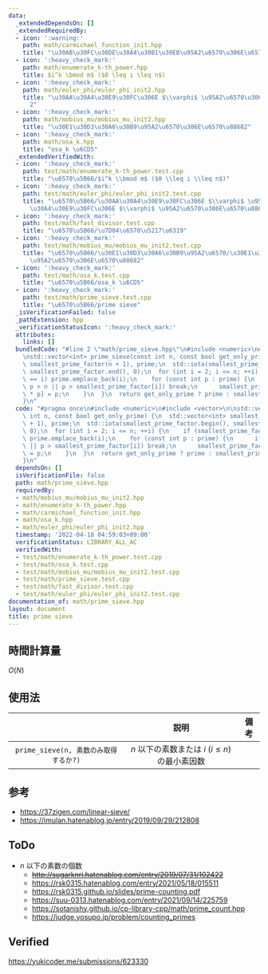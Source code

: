 ```yaml
---
data:
  _extendedDependsOn: []
  _extendedRequiredBy:
  - icon: ':warning:'
    path: math/carmichael_function_init.hpp
    title: "\u30AB\u30FC\u30DE\u30A4\u30B1\u30EB\u95A2\u6570\u306E\u6570\u8868"
  - icon: ':heavy_check_mark:'
    path: math/enumerate_k-th_power.hpp
    title: $i^k \bmod m$ ($0 \leq i \leq n$)
  - icon: ':heavy_check_mark:'
    path: math/euler_phi/euler_phi_init2.hpp
    title: "\u30AA\u30A4\u30E9\u30FC\u306E $\\varphi$ \u95A2\u6570\u306E\u6570\u8868\
      2"
  - icon: ':heavy_check_mark:'
    path: math/mobius_mu/mobius_mu_init2.hpp
    title: "\u30E1\u30D3\u30A6\u30B9\u95A2\u6570\u306E\u6570\u88682"
  - icon: ':heavy_check_mark:'
    path: math/osa_k.hpp
    title: "osa_k \u6CD5"
  _extendedVerifiedWith:
  - icon: ':heavy_check_mark:'
    path: test/math/enumerate_k-th_power.test.cpp
    title: "\u6570\u5B66/$i^k \\bmod m$ ($0 \\leq i \\leq n$)"
  - icon: ':heavy_check_mark:'
    path: test/math/euler_phi/euler_phi_init2.test.cpp
    title: "\u6570\u5B66/\u30AA\u30A4\u30E9\u30FC\u306E $\\varphi$ \u95A2\u6570/\u30AA\
      \u30A4\u30E9\u30FC\u306E $\\varphi$ \u95A2\u6570\u306E\u6570\u88682"
  - icon: ':heavy_check_mark:'
    path: test/math/fast_divisor.test.cpp
    title: "\u6570\u5B66/\u7D04\u6570\u5217\u6319"
  - icon: ':heavy_check_mark:'
    path: test/math/mobius_mu/mobius_mu_init2.test.cpp
    title: "\u6570\u5B66/\u30E1\u30D3\u30A6\u30B9\u95A2\u6570/\u30E1\u30D3\u30A6\u30B9\
      \u95A2\u6570\u306E\u6570\u88682"
  - icon: ':heavy_check_mark:'
    path: test/math/osa_k.test.cpp
    title: "\u6570\u5B66/osa_k \u6CD5"
  - icon: ':heavy_check_mark:'
    path: test/math/prime_sieve.test.cpp
    title: "\u6570\u5B66/prime sieve"
  _isVerificationFailed: false
  _pathExtension: hpp
  _verificationStatusIcon: ':heavy_check_mark:'
  attributes:
    links: []
  bundledCode: "#line 2 \"math/prime_sieve.hpp\"\n#include <numeric>\n#include <vector>\n\
    \nstd::vector<int> prime_sieve(const int n, const bool get_only_prime) {\n  std::vector<int>\
    \ smallest_prime_factor(n + 1), prime;\n  std::iota(smallest_prime_factor.begin(),\
    \ smallest_prime_factor.end(), 0);\n  for (int i = 2; i <= n; ++i) {\n    if (smallest_prime_factor[i]\
    \ == i) prime.emplace_back(i);\n    for (const int p : prime) {\n      if (i *\
    \ p > n || p > smallest_prime_factor[i]) break;\n      smallest_prime_factor[i\
    \ * p] = p;\n    }\n  }\n  return get_only_prime ? prime : smallest_prime_factor;\n\
    }\n"
  code: "#pragma once\n#include <numeric>\n#include <vector>\n\nstd::vector<int> prime_sieve(const\
    \ int n, const bool get_only_prime) {\n  std::vector<int> smallest_prime_factor(n\
    \ + 1), prime;\n  std::iota(smallest_prime_factor.begin(), smallest_prime_factor.end(),\
    \ 0);\n  for (int i = 2; i <= n; ++i) {\n    if (smallest_prime_factor[i] == i)\
    \ prime.emplace_back(i);\n    for (const int p : prime) {\n      if (i * p > n\
    \ || p > smallest_prime_factor[i]) break;\n      smallest_prime_factor[i * p]\
    \ = p;\n    }\n  }\n  return get_only_prime ? prime : smallest_prime_factor;\n\
    }\n"
  dependsOn: []
  isVerificationFile: false
  path: math/prime_sieve.hpp
  requiredBy:
  - math/mobius_mu/mobius_mu_init2.hpp
  - math/enumerate_k-th_power.hpp
  - math/carmichael_function_init.hpp
  - math/osa_k.hpp
  - math/euler_phi/euler_phi_init2.hpp
  timestamp: '2022-04-18 04:59:03+09:00'
  verificationStatus: LIBRARY_ALL_AC
  verifiedWith:
  - test/math/enumerate_k-th_power.test.cpp
  - test/math/osa_k.test.cpp
  - test/math/mobius_mu/mobius_mu_init2.test.cpp
  - test/math/prime_sieve.test.cpp
  - test/math/fast_divisor.test.cpp
  - test/math/euler_phi/euler_phi_init2.test.cpp
documentation_of: math/prime_sieve.hpp
layout: document
title: prime sieve
---
```



## 時間計算量

$O(N)$


## 使用法

||説明|備考|
|:--:|:--:|:--:|
|`prime_sieve(n, 素数のみ取得するか?)`|$n$ 以下の素数または $i$ ($i \leq n$) の最小素因数||


## 参考

- https://37zigen.com/linear-sieve/
- https://imulan.hatenablog.jp/entry/2019/09/29/212808


## ToDo

- $n$ 以下の素数の個数
  - ~~http://sugarknri.hatenablog.com/entry/2019/07/31/102422~~
  - https://rsk0315.hatenablog.com/entry/2021/05/18/015511
  - https://rsk0315.github.io/slides/prime-counting.pdf
  - https://suu-0313.hatenablog.com/entry/2021/09/14/225759
  - https://sotanishy.github.io/cp-library-cpp/math/prime_count.hpp
  - https://judge.yosupo.jp/problem/counting_primes


## Verified

https://yukicoder.me/submissions/623330
